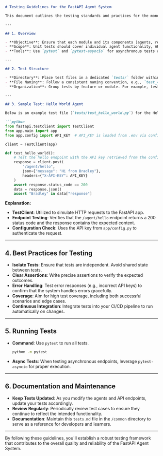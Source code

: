 ```markdown
# Testing Guidelines for the FastAPI Agent System

This document outlines the testing standards and practices for the monorepo. It covers how to write, organize, and run tests to ensure that each agent and API endpoint works as expected. Following these guidelines helps maintain code quality and reliability throughout the course.

---

## 1. Overview

- **Objective**: Ensure that each module and its components (agents, routers, etc.) perform as intended.
- **Scope**: Unit tests should cover individual agent functionality, API endpoints, configuration loading, and dependency validations.
- **Tools**: Use `pytest` and `pytest-asyncio` for asynchronous tests and FastAPI's `TestClient` for endpoint testing.

---

## 2. Test Structure

- **Directory**: Place test files in a dedicated `tests/` folder within each module.
- **File Naming**: Follow a consistent naming convention, e.g., `test_<component>.py`.
- **Organization**: Group tests by feature or module. For example, tests for the Hello World agent should reside in `tests/test_hello_world.py`.

---

## 3. Sample Test: Hello World Agent

Below is an example test file (`tests/test_hello_world.py`) for the Hello World agent:

```python
from fastapi.testclient import TestClient
from app.main import app
from app.config import API_KEY  # API_KEY is loaded from .env via config.py

client = TestClient(app)

def test_hello_world():
    # Test the hello endpoint with the API key retrieved from the configuration.
    response = client.post(
        "/agent/hello",
        json={"message": "Hi from Bradley"},
        headers={"X-API-KEY": API_KEY}
    )
    assert response.status_code == 200
    data = response.json()
    assert "Bradley" in data["response"]
```

**Explanation:**
- **TestClient**: Utilized to simulate HTTP requests to the FastAPI app.
- **Endpoint Testing**: Verifies that the `/agent/hello` endpoint returns a 200 status code and the response contains the expected content.
- **Configuration Check**: Uses the API key from `app/config.py` to authenticate the request.

---

## 4. Best Practices for Testing

- **Isolate Tests**: Ensure that tests are independent. Avoid shared state between tests.
- **Clear Assertions**: Write precise assertions to verify the expected outcomes.
- **Error Handling**: Test error responses (e.g., incorrect API keys) to confirm that the system handles errors gracefully.
- **Coverage**: Aim for high test coverage, including both successful scenarios and edge cases.
- **Continuous Integration**: Integrate tests into your CI/CD pipeline to run automatically on changes.

---

## 5. Running Tests

- **Command**: Use `pytest` to run all tests.
  ```bash
  python -m pytest
  ```
- **Async Tests**: When testing asynchronous endpoints, leverage `pytest-asyncio` for proper execution.

---

## 6. Documentation and Maintenance

- **Keep Tests Updated**: As you modify the agents and API endpoints, update your tests accordingly.
- **Review Regularly**: Periodically review test cases to ensure they continue to reflect the intended functionality.
- **Documentation**: Maintain this `tests.md` file in the `/common` directory to serve as a reference for developers and learners.

---

By following these guidelines, you'll establish a robust testing framework that contributes to the overall quality and reliability of the FastAPI Agent System.
```